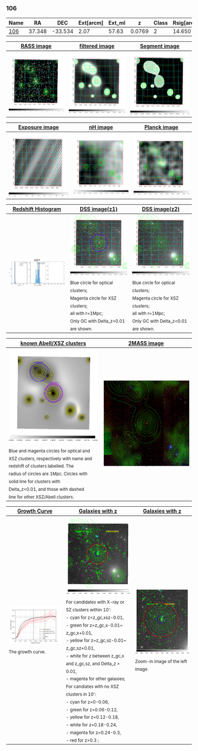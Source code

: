 <div STYLE="page-break-after: always;"></div>

### 106

|Name          |RA          |DEC      | Ext[arcm] | Ext_ml | z    | Class| Rsig[arcmin] | CRsig[c/s] | CR500[c/s] | R500[Mpc] |L500[erg/s]|F500[erg/s/cm^2]| M500[Msun]|Tx[keV]|beta|GC(XSZ,Delta_z<0.01)| GC(OPT,Delta_z<0.01)|GC|alias|
|--------------|------------|------------|---|---|-----------|--------|------|------|----|----|----|----|----|----|----|----|----|----|---|
|[106](script/106.md)     | 37.348       | -33.534       | 2.07    | 57.63   | 0.0769 | 2   | 14.650 |0.191 |0.179 |0.787 |4.853e+43 |3.340e-12 |1.493e+14 |2.808 |0.575 |Tar, |Wen, |Tar, |k227|

|[RASS image](../image/106/106_img.pdf)|[filtered image](../image/106/106_fil.pdf)|[Segment image](../image/106/106_seg.pdf)|
|-------------------|--------------------|-------------------|
| <img src="../image/106/106_img.png" width="300">  | <img src="../image/106/106_fil.png" width="300">   | <img src="../image/106/106_seg.png" width="300">  |

|[Exposure image](../image/106/106_mex.pdf)| [nH image](../image/106/106_nh.pdf)| [Planck image](../image/106/106_p.pdf)|
|-------------------|--------------------|-------------------|
|<img src="../image/106/106_mex.png" width="300">   | <img src="../image/106/106_nh.png" width="300">    | <img src="../image/106/106_p.png" width="300"> |

|[Redshift Histogram](../image/106/106_zg.pdf) | [DSS image(z1)](../image/106/106_dss_z1.pdf)      |  [DSS image(z2)](../image/106/106_dss_z2.pdf)    |
|-------------------|--------------------|-------------------|
|<img src="../image/106/106_zg.png" width="300"> |<img src="../image/106/106_dss_z1.png" width="300"> <sub><br>Blue circle for optical clusters; <br>Magenta circle for XSZ clusters; <br>all with r=1Mpc; <br>Only GC with Delta_z<0.01 are shown. </sub>| <img src="../image/106/106_dss_z2.png" width="300"><sub><br>Blue circle for optical clusters; <br>Magenta circle for XSZ clusters; <br>all with r=1Mpc; <br>Only GC with Delta_z<0.01 are shown. </sub> |

|[known Abell/XSZ clusters](../image/106/106_m.pdf) | [2MASS image](../image/106/106_2mass.pdf)      |
|-------------------|-------------------|
|<img src=../image/106/106_m.png width="300"> <sub><br>Blue and magenta circles for optical and <br>XSZ clusters, respectively with name and <br>redshift of clusters labelled. The <br>radius of circles are 1Mpc. Circles with <br>solid line for clusters with <br>Delta_z<0.01, and those with dashed <br>line for other XSZ/Abell clusters.        </sub>|<img src="../image/106/106_2mass.png" width="300">  |

|[Growth Curve](../image/106/106_gca_all.png) |[Galaxies with z](../image/106/106_opt_ned.pdf) |[Galaxies with z](../image/106/106_opt_ned_zoom.pdf) |
|-------------------|-------------------|-------------------|
| <img src="../image/106/106_gca_all.png" width="300"> <sub><br>The growth curve.</sub>| <img src=../image/106/106_opt_ned.png width="300"> <br><sub> For candidates with X-ray or SZ clusters within 10': <br> - cyan for z<z_gc,xsz-0.01, <br> - green for z=z_gc,x-0.01~ z_gc,x+0.01, <br> - yellow for z=z_gc,sz-0.01~ z_gc,sz+0.01, <br> - white for z between z_gc,x and z_gc,sz, and Delta_z > 0.01, <br> - magenta for other galaxies; <br>For candiates with no XSZ clusters in 10': <br> - cyan for z=0-0.06, <br> - green for z=0.06-0.12, <br> - yellow for z=0.12-0.18, <br> - white for z=0.18-0.24, <br> - magenta for z=0.24-0.3, <br> - red for z>0.3 ;  </sub>|<img src=../image/106/106_opt_ned_zoom.png width="300">  <br><sub> Zoom-in image of the left image</sub>|




